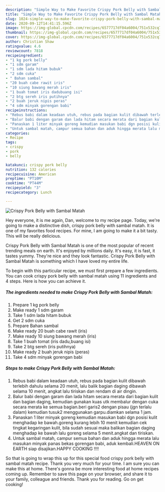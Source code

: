 ```yaml
---
description: "Simple Way to Make Favorite Crispy Pork Belly with Sambal Matah"
title: "Simple Way to Make Favorite Crispy Pork Belly with Sambal Matah"
slug: 1024-simple-way-to-make-favorite-crispy-pork-belly-with-sambal-matah
date: 2020-09-12T14:41:15.596Z
image: https://img-global.cpcdn.com/recipes/6577717df04a6004/751x532cq70/crispy-pork-belly-with-sambal-matah-foto-resep-utama.jpg
thumbnail: https://img-global.cpcdn.com/recipes/6577717df04a6004/751x532cq70/crispy-pork-belly-with-sambal-matah-foto-resep-utama.jpg
cover: https://img-global.cpcdn.com/recipes/6577717df04a6004/751x532cq70/crispy-pork-belly-with-sambal-matah-foto-resep-utama.jpg
author: Christian Shaw
ratingvalue: 4.6
reviewcount: 7818
recipeingredient:
- "1 kg pork belly"
- "1 sdm garam"
- "1 sdm lada hitam bubuk"
- "2 sdm cuka"
- " Bahan sambal"
- "20 buah cabe rawit iris"
- "10 siung bawang merah iris"
- "1 buah tomat iris dadubuang isi"
- "2 btg sereh iris putihnya"
- "2 buah jeruk nipis peras"
- "4 sdm minyak gorengan babi"
recipeinstructions:
- "Rebus babi dalam keadaan utuh, rebus pada bagian kulit dibawah terlebih dahulu selama 20 menit, lalu balik bagian daging dibawah selama 10 menit, angkat lalu tiriskan dan rendam di air dingin."
- "Balur babi dengan garam dan lada hitam secara merata dari bagian kulit dan bagian daging, kemudian gunakan kuas utk membalur dengan cuka secara merata ke semua bagian.beri garis2 dengan pisau (jgn terlalu dalam) kemudian tusuk2 menggunakan garpu.diamkan selama 1 jam."
- "Panaskan 1 liter minyak goreng kemudian masukan babi dgn posisi kulit menghadap ke bawah.goreng kurang lebih 10 menit kemudian cek tingkat kegaringan kulit, bila sudah sesuai maka balikan bagian daging menghadap ke bawah lalu goreng selama 5 menit.angkat dan tiriskan."
- "Untuk sambal matah, campur semua bahan dan aduk hingga merata lalu masukan minyak panas bekas gorengan babi, aduk kembali.HEAVEN ON EARTH siap disajikan.HAPPY COOKING !!!!"
categories:
- Recipe
tags:
- crispy
- pork
- belly

katakunci: crispy pork belly 
nutrition: 132 calories
recipecuisine: American
preptime: "PT10M"
cooktime: "PT44M"
recipeyield: "3"
recipecategory: Lunch

---
```



![Crispy Pork Belly with Sambal Matah](https://img-global.cpcdn.com/recipes/6577717df04a6004/751x532cq70/crispy-pork-belly-with-sambal-matah-foto-resep-utama.jpg)

Hey everyone, it is me again, Dan, welcome to my recipe page. Today, we're going to make a distinctive dish, crispy pork belly with sambal matah. It is one of my favorites food recipes. For mine, I am going to make it a bit tasty. This will be really delicious.

Crispy Pork Belly with Sambal Matah is one of the most popular of recent trending meals on earth. It's enjoyed by millions daily. It's easy, it is fast, it tastes yummy. They're nice and they look fantastic. Crispy Pork Belly with Sambal Matah is something which I have loved my entire life.




To begin with this particular recipe, we must first prepare a few ingredients. You can cook crispy pork belly with sambal matah using 11 ingredients and 4 steps. Here is how you can achieve it.

<!--inarticleads1-->

##### The ingredients needed to make Crispy Pork Belly with Sambal Matah:

1. Prepare 1 kg pork belly
1. Make ready 1 sdm garam
1. Take 1 sdm lada hitam bubuk
1. Get 2 sdm cuka
1. Prepare  Bahan sambal
1. Make ready 20 buah cabe rawit (iris)
1. Make ready 10 siung bawang merah (iris)
1. Take 1 buah tomat (iris dadu,buang isi)
1. Take 2 btg sereh (iris putihnya)
1. Make ready 2 buah jeruk nipis (peras)
1. Take 4 sdm minyak gorengan babi




<!--inarticleads2-->

##### Steps to make Crispy Pork Belly with Sambal Matah:

1. Rebus babi dalam keadaan utuh, rebus pada bagian kulit dibawah terlebih dahulu selama 20 menit, lalu balik bagian daging dibawah selama 10 menit, angkat lalu tiriskan dan rendam di air dingin.
1. Balur babi dengan garam dan lada hitam secara merata dari bagian kulit dan bagian daging, kemudian gunakan kuas utk membalur dengan cuka secara merata ke semua bagian.beri garis2 dengan pisau (jgn terlalu dalam) kemudian tusuk2 menggunakan garpu.diamkan selama 1 jam.
1. Panaskan 1 liter minyak goreng kemudian masukan babi dgn posisi kulit menghadap ke bawah.goreng kurang lebih 10 menit kemudian cek tingkat kegaringan kulit, bila sudah sesuai maka balikan bagian daging menghadap ke bawah lalu goreng selama 5 menit.angkat dan tiriskan.
1. Untuk sambal matah, campur semua bahan dan aduk hingga merata lalu masukan minyak panas bekas gorengan babi, aduk kembali.HEAVEN ON EARTH siap disajikan.HAPPY COOKING !!!!




So that is going to wrap this up for this special food crispy pork belly with sambal matah recipe. Thank you very much for your time. I am sure you can make this at home. There's gonna be more interesting food at home recipes coming up. Remember to save this page on your browser, and share it to your family, colleague and friends. Thank you for reading. Go on get cooking!
